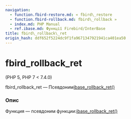 ```yaml
---
navigation:
  - function.fbird-restore.md: « fbird\_restore
  - function.fbird-rollback.md: fbird\_rollback »
  - index.md: PHP Manual
  - ref.ibase.md: Функції Firebird/InterBase
title: fbird\_rollback\_ret
origin_hash: ddf652f5224dc9f1fa9671347921941ca401ea50
---
```

# fbird\_rollback\_ret

(PHP 5, PHP 7 < 7.4.0)

fbird\_rollback\_ret — Псевдоним[ibase\_rollback\_ret()](function.ibase-rollback-ret.md)

### Опис

Функция — псевдоним функции:[ibase\_rollback\_ret()](function.ibase-rollback-ret.md)
